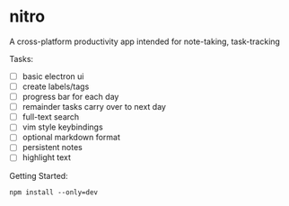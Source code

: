 # nitro

A cross-platform productivity app intended for note-taking, task-tracking

Tasks:
- [ ] basic electron ui
- [ ] create labels/tags
- [ ] progress bar for each day
- [ ] remainder tasks carry over to next day
- [ ] full-text search
- [ ] vim style keybindings
- [ ] optional markdown format
- [ ] persistent notes
- [ ] highlight text

Getting Started:
```
npm install --only=dev
```

